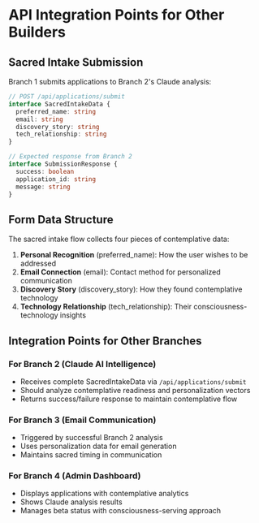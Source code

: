 # API Integration Points for Other Builders

## Sacred Intake Submission
Branch 1 submits applications to Branch 2's Claude analysis:

```typescript
// POST /api/applications/submit
interface SacredIntakeData {
  preferred_name: string
  email: string  
  discovery_story: string
  tech_relationship: string
}

// Expected response from Branch 2
interface SubmissionResponse {
  success: boolean
  application_id: string
  message: string
}
```

## Form Data Structure
The sacred intake flow collects four pieces of contemplative data:

1. **Personal Recognition** (preferred_name): How the user wishes to be addressed
2. **Email Connection** (email): Contact method for personalized communication
3. **Discovery Story** (discovery_story): How they found contemplative technology
4. **Technology Relationship** (tech_relationship): Their consciousness-technology insights

## Integration Points for Other Branches

### For Branch 2 (Claude AI Intelligence)
- Receives complete SacredIntakeData via `/api/applications/submit`
- Should analyze contemplative readiness and personalization vectors
- Returns success/failure response to maintain contemplative flow

### For Branch 3 (Email Communication)
- Triggered by successful Branch 2 analysis
- Uses personalization data for email generation
- Maintains sacred timing in communication

### For Branch 4 (Admin Dashboard)
- Displays applications with contemplative analytics
- Shows Claude analysis results
- Manages beta status with consciousness-serving approach
